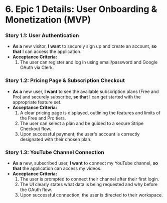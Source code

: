 # **6\. Epic 1 Details: User Onboarding & Monetization (MVP)**

### **Story 1.1: User Authentication**

* **As a** new visitor, **I want** to securely sign up and create an account, **so that** I can access the application.  
* **Acceptance Criteria:**  
  1. The user can register and log in using email/password and Google OAuth via Clerk.

### **Story 1.2: Pricing Page & Subscription Checkout**

* **As a** new user, **I want** to see the available subscription plans (Free and Pro) and securely subscribe, **so that** I can get started with the appropriate feature set.  
* **Acceptance Criteria:**  
  1. A clear pricing page is displayed, outlining the features and limits of the Free and Pro tiers.  
  2. The user can select a plan and be guided to a secure Stripe Checkout flow.  
  3. Upon successful payment, the user's account is correctly designated with their chosen plan.

### **Story 1.3: YouTube Channel Connection**

* **As a** new, subscribed user, **I want** to connect my YouTube channel, **so that** the application can access my videos.  
* **Acceptance Criteria:**  
  1. The user is prompted to connect their channel after their first login.  
  2. The UI clearly states what data is being requested and why before the OAuth flow.  
  3. Upon successful connection, the user is directed to their workspace.

